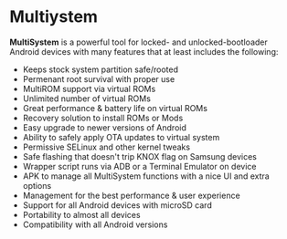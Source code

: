# Multiystem
**MultiSystem** is a powerful tool for locked- and unlocked-bootloader Android devices with many features that at least includes the following:
* Keeps stock system partition safe/rooted
* Permenant root survival with proper use
* MultiROM support via virtual ROMs
* Unlimited number of virtual ROMs
* Great performance & battery life on virtual ROMs
* Recovery solution to install ROMs or Mods
* Easy upgrade to newer versions of Android
* Ability to safely apply OTA updates to virtual system
* Permissive SELinux and other kernel tweaks
* Safe flashing that doesn't trip KNOX flag on Samsung devices
* Wrapper script runs via ADB or a Terminal Emulator on device
* APK to manage all MultiSystem functions with a nice UI and extra options
* Management for the best performance & user experience
* Support for all Android devices with microSD card
* Portability to almost all devices
* Compatibility with all Android versions
